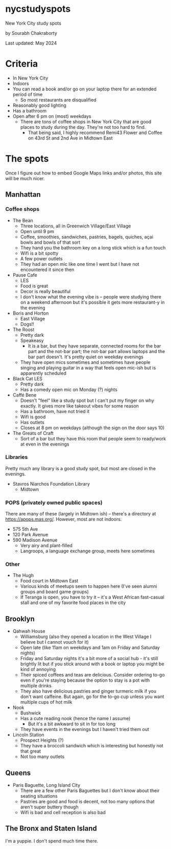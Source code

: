 # nycstudyspots
New York City study spots

by Sourabh Chakraborty

Last updated: May 2024

# Criteria
* In New York City
* Indoors
* You can read a book and/or go on your laptop there for an extended period of time
    * So most restaurants are disqualified
* Reasonably good lighting
* Has a bathroom
* Open after 6 pm on (most) weekdays
    * There are tons of coffee shops in New York City that are good places to study during the day. They're not too hard to find.
        * That being said, I highly recommend Remi43 Flower and Coffee on 43rd St and 2nd Ave in Midtown East
     
# The spots
Once I figure out how to embed Google Maps links and/or photos, this site will be much nicer.

## Manhattan

### Coffee shops
* The Bean
    * Three locations, all in Greenwich Village/East Village
    * Open until 9 pm
    * Coffee, smoothies, sandwiches, pastries, bagels, quiches, açai bowls and bowls of that sort
    * They hand you the bathroom key on a long stick which is a fun touch
    * Wifi is a bit spotty
    * A few power outlets
    * They had an open mic like one time I went but I have not encountered it since then
* Pause Cafe
    * LES
    * Food is great
    * Decor is really beautiful
    * I don't know what the evening vibe is – people were studying there on a weekend afternoon but it's possible it gets more restaurant-y in the evening
* Boris and Horton
    * East Village
    * Dogs!!
* The Roost
    * Pretty dark
    * Speakeasy
        * It is a bar, but they have separate, connected rooms for the bar part and the not-bar part; the not-bar part allows laptops and the bar part doesn't. It's pretty quiet on weekday evenings
    * They have open mics sometimes and sometimes have people singing and playing guitar in a way that feels open mic-ish but is apparently scheduled
* Black Cat LES
    * Pretty dark
    * Has a comedy open mic on Monday (?) nights 
* Caffé Bene
    * Doesn't "feel" like a study spot but I can't put my finger on why exactly. It gives more like takeout vibes for some reason
    * Has a bathroom, have not tried it
    * Wifi is good
    * Has outlets
    * Closes at 8 pm on weekdays (although the sign on the door says 10)
* The Greats of Craft
    * Sort of a bar but they have this room that people seem to ready/work at even in the evenings
   
### Libraries
Pretty much any library is a good study spot, but most are closed in the evenings.

* Stavros Niarchos Foundation Library
    * Midtown

### POPS (privately owned public spaces)
There are many of these (largely in Midtown ish) – there's a directory at https://apops.mas.org/. However, most are not indoors. 
* 575 5th Ave
* 120 Park Avenue
* 590 Madison Avenue
    * Very airy and plant-filled
    * Langroops, a language exchange group, meets here sometimes
 
### Other
* The Hugh
    * Food court in Midtown East
    * Various kinds of meetups seem to happen here (I've seen alumni groups and board game groups)
    * If Teranga is open, you have to try it – it's a West African fast-casual stall and one of my favorite food places in the city

## Brooklyn
* Qahwah House
    * Williamsburg (also they opened a location in the West Village I believe but I cannot vouch for it)
    * Open late (like 11am on weekdays and 1am on Friday and Saturday nights)
    * Friday and Saturday nights it's a bit more of a social hub - it's still brightly lit but if you stick around with a book or laptop you might be kind of annoying
    * Their spiced coffees and teas are delicious. Consider ordering to-go even if you're staying because the option to stay is a pot with multiple drinks
    * They also have delicious pastries and ginger turmeric milk if you don't want caffeine. But again, go for the to-go cup unless you want multiple cups of hot milk
* Nook
    * Bushwick
    * Has a cute reading nook (hence the name I assume)
        * But it's a bit awkward to sit in for too long
    * They have events in the evenings but I haven't tried them out 
* Lincoln Station
    * Prospect Heights (?)
    * They have a broccoli sandwich which is interesting but honestly not that great
    * Not too many outlets

## Queens
* Paris Baguette, Long Island City
    * There are a few other Paris Baguettes but I don't know about their seating situations
    * Pastries are good and food is decent, not too many options that aren't super buttery though
    * Wifi is bad and cell reception is also bad 

## The Bronx and Staten Island
I'm a yuppie. I don't spend much time there. 
